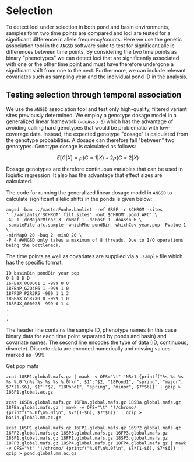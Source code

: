 # Selection
To detect loci under selection in both pond and basin environments, samples form two time points are compared and loci are tested for a significant difference in allele frequency/counts.
Here we use the genetic association tool in the `ANGSD` software suite to test for significant allelic differences between time points. By considering the two time points as binary "phenotypes" we can detect loci that are significantly associated with one or the other time point and must have therefore undergone a significant shift from one to the next.
Furthermore, we can include relevant covariates such as sampling year and the individual pond ID in the analysis.

## Testing selection through temporal association
We use the `ANGSD` association tool and test only high-quality, filtered variant sites previously determined.
We employ a genotype dosage model in a generalized linear framework (`-doAsso 6`) which has the advantage of avoiding calling hard genotypes that would be problematic with low-coverage data. Instead, the expected genotype "dosage" is calculated from the genotype probabilities. A dosage can therefore fall "between" two genotypes.
Genotype dosage is calculated as follows:
```math
E[G|X] = p(G=1|X) + 2p(G=2|X)
```
Dosage genotypes are therefore continuous variables that can be used in logistic regression. It also has the advantage that effect sizes are calculated.

The code for running the generalized linear dosage model in `ANGSD` to calculate significant allelic shifts in the ponds is given below:
```
angsd -bam ../masterFunhe.bamlist -ref $REF -r $CHROM -sites '../variants/'$CHROM'.filt.sites' -out $CHROM'.pond.AFC' \
-GL 1 -doMajorMinor 3 -doMaf 1 -doPost 1 -doAsso 6 \
-sampleFile afc.sample -whichPhe pondBin -whichCov year,pop -Pvalue 1 \
-minMapQ 20 -baq 2 -minQ 20 \
-P 4 #ANGSD only takes a maximum of 8 threads. Due to I/O operations being the bottleneck.
```
The time points as well as covariates are supplied via a `.sample` file which has the specific format:
```
ID basinBin pondBin year pop
0 B B D D
16FBaX_000001 1 -999 0 0
18FBaP_G2O4P6 1 -999 1 0
18FP3P_P2R3R5 -999 1 1 3
18SBaX_G5R7X0 0 -999 1 0
18SP4X_000028 -999 0 1 4
.
.
.
```
The header line contains the sample ID, phenotype names (in this case binary data for each time point separated by ponds and basin) and covariate names. The second line encodes the type of data (ID, continuous, discrete). Discrete data are encoded numerically and missing values marked as -999.




Get pop mafs

```
zcat 18SP1.global.mafs.gz | mawk -v OFS="\t" 'NR>1 {printf("%s %s %s %s %.0f\n%s %s %s %s %.0f\n", $1":"$2, "18Pond1", "spring", "major", $7*(1-$6), $1":"$2, "18Pond1", "spring", "minor", $7*$6)}' | gzip > 18SP1.global.ac.gz
```
```
zcat 16SBa.global.mafs.gz 16FBa.global.mafs.gz 18SBa.global.mafs.gz 18FBa.global.mafs.gz | mawk -v OFS="\t" '!/chromo/ {printf("%.0f\n%.0f\n", $7*(1-$6), $7*$6)}' | gzip > basin.global.mm.ac.gz

zcat 16SP1.global.mafs.gz 16FP1.global.mafs.gz 16SP2.global.mafs.gz 16FP2.global.mafs.gz 16SP3.global.mafs.gz 16FP3.global.mafs.gz 18SP1.global.mafs.gz 18FP1.global.mafs.gz 18SP3.global.mafs.gz 18FP3.global.mafs.gz 18SP4.global.mafs.gz 18FP4.global.mafs.gz | mawk -v OFS="\t" '!/chromo/ {printf("%.0f\n%.0f\n", $7*(1-$6), $7*$6)}' | gzip > pond.global.mm.ac.gz
```

